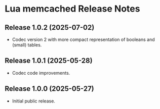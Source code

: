 # Lua memcached Release Notes


## Release 1.0.2 (2025-07-02)

- Codec version 2 with more compact representation of booleans and (small) tables.


## Release 1.0.1 (2025-05-28)

- Codec code improvements.


## Release 1.0.0 (2025-05-27)

- Initial public release.